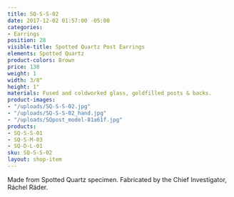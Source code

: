 ```yaml
---
title: SQ-S-S-02
date: 2017-12-02 01:57:00 -05:00
categories:
- Earrings
position: 28
visible-title: Spotted Quartz Post Earrings
elements: Spotted Quartz
product-colors: Brown
price: 130
weight: 1
width: 3/8"
height: 1"
materials: Fused and coldworked glass, goldfilled posts & backs.
product-images:
- "/uploads/SQ-S-S-02.jpg"
- "/uploads/SQ-S-S-02_hand.jpg"
- "/uploads/SQpost_model-81a61f.jpg"
products:
- SQ-S-S-01
- SQ-S-M-03
- SQ-D-L-01
sku: SQ-S-S-02
layout: shop-item
---
```


Made from Spotted Quartz specimen. Fabricated by the Chief Investigator, Ráchel Räder.
